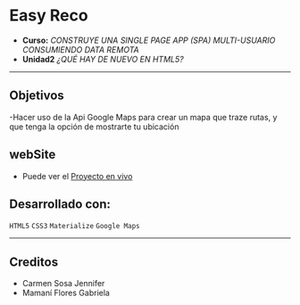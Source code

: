 ﻿# **Easy Reco**
* **Curso:** _CONSTRUYE UNA SINGLE PAGE APP (SPA) MULTI-USUARIO CONSUMIENDO DATA REMOTA_
* **Unidad2** _¿QUÉ HAY DE NUEVO EN HTML5?_

***
## Objetivos

-Hacer uso de la Api Google Maps para crear un mapa que traze rutas, y que tenga la opción de mostrarte tu ubicación


## webSite
* Puede ver el [Proyecto en vivo](https://jennifercarmen.github.io//)

## Desarrollado con:

`HTML5` `CSS3` `Materialize` `Google Maps` 

***

## Creditos
* Carmen Sosa Jennifer
* Mamaní Flores Gabriela
